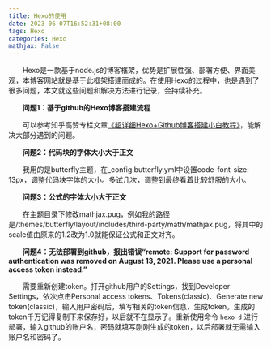 ```yaml
---
title: Hexo的使用
date: 2023-06-07T16:52:31+08:00
tags: Hexo
categories: Hexo
mathjax: False
---
```


&emsp;&emsp;Hexo是一款基于node.js的博客框架，优势是扩展性强、部署方便、界面美观，本博客网站就是基于此框架搭建而成的。在使用Hexo的过程中，也是遇到了很多问题，本文就这些问题和解决方法进行记录，会持续补充。

&emsp;&emsp;**问题1：基于github的Hexo博客搭建流程**

&emsp;&emsp;可以参考知乎高赞专栏文章[《超详细Hexo+Github博客搭建小白教程》](https://zhuanlan.zhihu.com/p/35668237)，能解决大部分遇到的问题。

&emsp;&emsp;**问题2：代码块的字体大小大于正文**
  
&emsp;&emsp;我用的是butterfly主题，在_config.butterfly.yml中设置code-font-size: 13px，调整代码块字体的大小。多试几次，调整到最终看着比较舒服的大小。

&emsp;&emsp;**问题3：公式的字体大小大于正文**

&emsp;&emsp;在主题目录下修改mathjax.pug，例如我的路径是/themes/butterfly/layout/includes/third-party/math/mathjax.pug，将其中的scale值由原来的1.2改为1.0就能保证公式和正文对齐。


&emsp;&emsp;**问题4：无法部署到github，报出错误“remote: Support for password authentication was removed on August 13, 2021. Please use a personal access token instead.”**

&emsp;&emsp;需要重新创建token。打开github用户的Settings，找到Developer Settings，依次点击Personal access tokens、Tokens(classic)、Generate new token(classic)，输入用户密码后，填写相关的token信息，生成token。生成的token千万记得复制下来保存好，以后就不在显示了。重新使用命令 ```hexo d``` 进行部署，输入github的账户名，密码就填写刚刚生成的token，以后部署就无需输入账户名和密码了。

